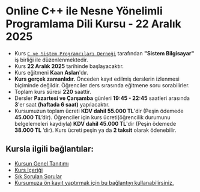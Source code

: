 # Online C++ ile Nesne Yönelimli Programlama Dili Kursu - 22 Aralık 2025

+ Kurs [`C ve Sistem Programcıları Derneği`](http://www.csystem.org/) tarafından __"Sistem Bilgisayar"__ iş birliği ile düzenlenmektedir.
+ Kurs __22 Aralık 2025__ tarihinde başlayacaktır.
+ Kurs eğitmeni __Kaan Aslan__'dır.
+ __Kurs gerçek zamanlıdır.__ Önceden kayıt edilmiş derslerin izlenmesi biçiminde değildir. Öğrenciler ders sırasında eğitmene soru sorabilirler.
+ Toplam kurs süresi  __220__ saattir. 
+ Dersler __Pazartesi ve Çarşamba__ günleri __19:45 - 22:45__ saatleri arasında __3__'er saat __(haftada 6 saat)__ yapılacaktır.
+ Kursumuzun toplam ücreti __KDV dahil 55.000 TL__'dir (Peşin ödemede __45.000 TL__’dir). Öğrenciler için kurs ücreti(öğrencilik durumunu belgelemeleri kaydıyla) __KDV dahil 45.000 TL__'dir (Peşin ödemede __38.000 TL__ ’dir). Kurs ücreti peşin ya da __2 taksit__ olarak ödenebilir.
 
## Kursla ilgili bağlantılar:
+ [Kursun Genel Tanıtımı](https://github.com/CSD-1993/Online-Cplusplus-Programlama-Dili-Kursu-20-Ekim-2025/blob/main/kurs-tan%C4%B1t%C4%B1m%C4%B1.md)
+ [Kurs İçeriği](https://github.com/CSD-1993/Online-Cplusplus-Programlama-Dili-Kursu-20-Ekim-2025/blob/main/kurs-icerigi.md)
+ [Sık Sorulan Sorular](https://github.com/CSD-1993/Online-Cplusplus-Programlama-Dili-Kursu-20-Ekim-2025/blob/main/sss.md)
+ [Kursumuza ön kayıt yaptırmak için bu bağlantıyı kullanabilirsiniz.](https://us02web.zoom.us/meeting/register/RqrOXThiQ0eaSoun9zkG6A#/registration )
